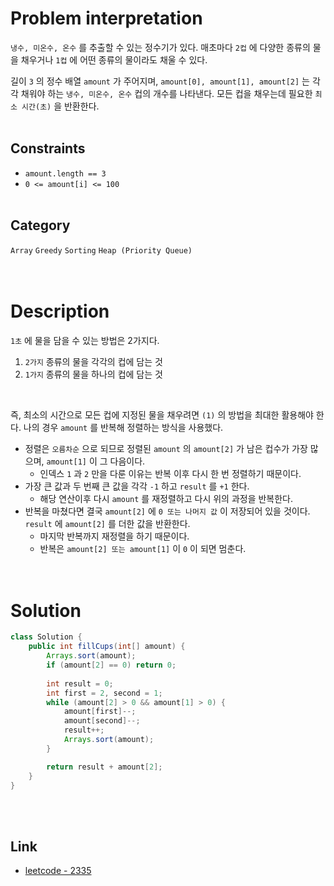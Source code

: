 # Problem interpretation
`냉수, 미온수, 온수` 를 추출할 수 있는 정수기가 있다. 매초마다 `2컵` 에 다양한 종류의 물을 채우거나 `1컵` 에 어떤 종류의 물이라도 채울 수 있다.
<br/>

길이 `3` 의 정수 배열 `amount` 가 주어지며, `amount[0], amount[1], amount[2]` 는 각각 채워야 하는 `냉수, 미온수, 온수` 컵의 개수를 나타낸다. 모든 컵을 채우는데 필요한 `최소 시간(초)` 을 반환한다.
<br/><br/>

## Constraints
- `amount.length == 3`
- `0 <= amount[i] <= 100`
<br/><br/>

## Category
`Array` `Greedy` `Sorting` `Heap (Priority Queue)`
<br/><br/><br/>

# Description
`1초` 에 물을 담을 수 있는 방법은 2가지다.
1. `2가지` 종류의 물을 각각의 컵에 담는 것
2. `1가지` 종류의 물을 하나의 컵에 담는 것
<br/>

즉, 최소의 시간으로 모든 컵에 지정된 물을 채우려면 `(1)` 의 방법을 최대한 활용해야 한다. 나의 경우 `amount` 를 반복해 정렬하는 방식을 사용했다.
- 정렬은 `오름차순` 으로 되므로 정렬된 `amount` 의 `amount[2]` 가 남은 컵수가 가장 많으며, `amount[1]` 이 그 다음이다.
    - 인덱스 `1` 과 `2` 만을 다룬 이유는 반복 이후 다시 한 번 정렬하기 때문이다.
- 가장 큰 값과 두 번째 큰 값을 각각 `-1` 하고 `result` 를 `+1` 한다.
    - 해당 연산이후 다시 `amount` 를 재정렬하고 다시 위의 과정을 반복한다.
- 반복을 마쳤다면 결국 `amount[2]` 에 `0 또는 나머지 값` 이 저장되어 있을 것이다. `result` 에 `amount[2]` 를 더한 값을 반환한다.
    - 마지막 반복까지 재정렬을 하기 때문이다.
    - 반복은 `amount[2] 또는 amount[1]` 이 `0` 이 되면 멈춘다.
<br/><br/><br/>

# Solution
```java
class Solution {
    public int fillCups(int[] amount) {
        Arrays.sort(amount);
        if (amount[2] == 0) return 0;
        
        int result = 0;
        int first = 2, second = 1;
        while (amount[2] > 0 && amount[1] > 0) {
            amount[first]--;
            amount[second]--;
            result++;
            Arrays.sort(amount);
        }

        return result + amount[2];
    }
}
```
<br/><br/>

## Link
- [leetcode - 2335](https://leetcode.com/problems/minimum-amount-of-time-to-fill-cups/description/)